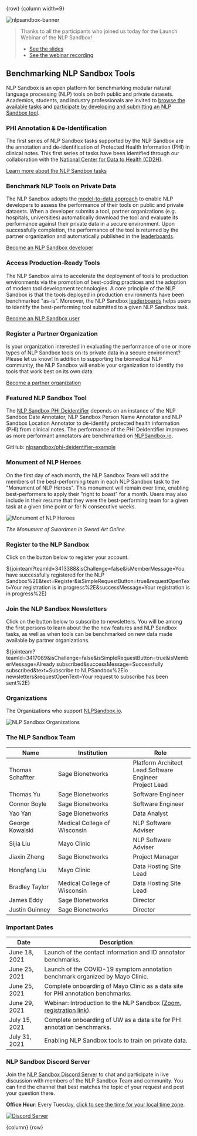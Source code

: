 <!-- markdownlint-disable blanks-around-lists -->
<!-- markdownlint-disable-next-line first-line-h1 -->
{row}
{column width=9}

![nlpsandbox-banner]

> Thanks to all the participants who joined us today for the Launch Webinar of the NLP Sandbox!
> - [See the slides](https://docs.google.com/presentation/d/1EVP1lKGHdSsODcnzQFszEcyXclK9BVg1ZMY7Vgnp904/edit?usp=sharing)
> - [See the webinar recording](https://youtu.be/FTbtqLW3HUw?t=148)

## Benchmarking NLP Sandbox Tools

NLP Sandbox is an open platform for benchmarking modular natural language processing (NLP) tools on both public and private datasets. Academics, students, and industry professionals are invited to [browse the available tasks] and [participate by developing and submitting an NLP Sandbox tool].

### PHI Annotation & De-Identification

The first series of NLP Sandbox tasks supported by the NLP Sandbox are the annotation and de-identification of Protected Health Information (PHI) in clinical notes. This first series of tasks have been identified through our collaboration with the [National Center for Data to Health (CD2H)].

[Learn more about the NLP Sandbox tasks]

### Benchmark NLP Tools on Private Data

The NLP Sandbox adopts the [model-to-data approach] to enable NLP developers to assess the performance of their tools on public and private datasets. When a developer submits a tool, partner organizations (e.g. hospitals, universities) automatically download the tool and evaluate its performance against their private data in a secure environment. Upon successfully completion, the performance of the tool is returned by the partner organization and automatically published in the [leaderboards].

[Become an NLP Sandbox developer]

### Access Production-Ready Tools

The NLP Sandbox aims to accelerate the deployment of tools to production environments via the promotion of best-coding practices and the adoption of modern tool development technologies. A core principle of the NLP Sandbox is that the tools deployed in production environments have been benchmarked "as-is". Moreover, the NLP Sandbox [leaderboards] helps users to identify the best-performing tool submitted to a given NLP Sandbox task.

[Become an NLP Sandbox user]

### Register a Partner Organization

Is your organization interested in evaluating the performance of one or more types of NLP Sandbox tools on its private data in a secure environment? Please let us know! In addition to supporting the biomedical NLP community, the NLP Sandbox will enable your organization to identify the tools that work best on its own data.

[Become a partner organization]

### Featured NLP Sandbox Tool

The [NLP Sandbox PHI Deidentifier] depends on an instance of the NLP Sandbox Date Annotator, NLP Sandbox Person Name Annotator and NLP Sandbox Location Annotator to de-identify protected health information (PHI) from clinical notes. The performance of the PHI Deidentifier improves as more performant annotators are benchmarked on [NLPSandbox.io].

GitHub: [nlpsandbox/phi-deidentifier-example]

### Monument of NLP Heroes

On the first day of each month, the NLP Sandbox Team will add the members of the best-performing team in each NLP Sandbox task to the "Monument of NLP Heroes". This monument will remain over time, enabling best-performers to apply their "right to boast" for a month. Users may also include in their resume that they were the best-performing team for a given task at a given time point or for N consecutive weeks.

![Monument of NLP Heroes]

*The Monument of Swordmen in Sword Art Online.*

### Register to the NLP Sandbox

Click on the button below to register your account.

${jointeam?teamId=3413388&isChallenge=false&isMemberMessage=You have successfully registered for the NLP Sandbox%2E&text=Register&isSimpleRequestButton=true&requestOpenText=Your registration is in progress%2E&successMessage=Your registration is in progress%2E}

### Join the NLP Sandbox Newsletters

Click on the button below to subscribe to newsletters. You will be among the first persons to learn about the the new features and NLP Sandbox tasks, as well as when tools can be benchmarked on new data made available by partner organizations.

${jointeam?teamId=3417089&isChallenge=false&isSimpleRequestButton=true&isMemberMessage=Already subscribed&successMessage=Successfully subscribed&text=Subscribe to NLPSandbox%2Eio newsletters&requestOpenText=Your request to subscribe has been sent%2E}

### Organizations

The Organizations who support [NLPSandbox.io].

![NLP Sandbox Organizations]

### The NLP Sandbox Team

<!-- markdownlint-disable -->
Name             | Institution | Role
-----------------|------------------------------|---
Thomas Schaffter | Sage Bionetworks             | Platform Architect<br>Lead Software Engineer<br>Project Lead
Thomas Yu        | Sage Bionetworks             | Software Engineer
Connor Boyle     | Sage Bionetworks             | Software Engineer
Yao Yan          | Sage Bionetworks             | Data Analyst
George Kowalski  | Medical College of Wisconsin | NLP Software Adviser
Sijia Liu        | Mayo Clinic                  | NLP Software Adviser
Jiaxin Zheng     | Sage Bionetworks             | Project Manager
Hongfang Liu     | Mayo Clinic                  | Data Hosting Site Lead
Bradley Taylor   | Medical College of Wisconsin | Data Hosting Site Lead
James Eddy       | Sage Bionetworks             | Director
Justin Guinney   | Sage Bionetworks             | Director
<!-- markdownlint-enable -->

### Important Dates

Date | Description
-----|------------
June 18, 2021 | Launch of the contact information and ID annotator benchmarks.
June 25, 2021 | Launch of the COVID-19 symptom annotation benchmark organized by Mayo Clinic.
June 25, 2021 | Complete onboarding of Mayo Clinic as a data site for PHI annotation benchmarks.
June 29, 2021 | Webinar: Introduction to the NLP Sandbox ([Zoom], [registration link]).
July 15, 2021 | Complete onboarding of UW as a data site for PHI annotation benchmarks.
July 31, 2021 | Enabling NLP Sandbox tools to train on private data.

### NLP Sandbox Discord Server

Join the [NLP Sandbox Discord Server] to chat and participate in live discussion with members of the NLP Sandbox Team and community. You can find the channel that best matches the topic of your request and post your question there.

**Office Hour**: Every Tuesday, [click to see the time for your local time zone].

[![Discord Server]](https://nlpsandbox.io/discord)

{column}
{row}

<!-- Images -->

[nlpsandbox-banner]: https://nlpsandbox.github.io/nlpsandbox-themes/banner/Banner@3x.png
[Monument of NLP Heroes]: https://github.com/nlpsandbox/nlpsandbox-website-synapse/raw/staging/images/monument-of-swordmen-banner-2.png
[NLP Sandbox Organizations]: https://github.com/nlpsandbox/nlpsandbox-website-synapse/raw/staging/images/nlpsandbox-organizations.png
[Discord Server]: https://github.com/nlpsandbox/nlpsandbox-website-synapse/raw/staging/images/nlpsandbox-discord-2.png

<!-- Links -->

[NLPSandbox.io]: https://nlpsandbox.io
[National Center for Data to Health (CD2H)]: https://cd2h.org/
[NLP Sandbox Discord server]: https://nlpsandbox.io/discord
[click to see the time for your local time zone]: https://www.starts-at.com/event/2806163581
[model-to-data approach]: https://doi.org/10.1186/s13059-019-1794-0
[Learn more about the NLP Sandbox tasks]: https://www.synapse.org/#!Synapse:syn22277124/wiki/607935
[Leaderboards]: https://www.synapse.org/#!Synapse:syn22277124/wiki/604828
[Become an NLP Sandbox Developer]: https://www.synapse.org/#!Synapse:syn22277124/wiki/608956
[Become an NLP Sandbox User]: https://www.synapse.org/#!Synapse:syn22277124/wiki/608957
[Become a partner organization]: https://www.synapse.org/#!Synapse:syn22277124/wiki/608958
[NLP Sandbox PHI Deidentifier]: https://phi-deidentifier.nlpsandbox.io/
[nlpsandbox/phi-deidentifier-example]: https://github.com/nlpsandbox/phi-deidentifier-example
[participate by developing and submitting an NLP Sandbox tool]: https://www.synapse.org/#!Synapse:syn22277123/wiki/609136
[browse the available tasks]: https://www.synapse.org/#!Synapse:syn22277124/wiki/607935
[PHI Annotation and Deidentification]: https://www.synapse.org/#!Synapse:syn22277124/wiki/608037
[Zoom]: https://zoom.us/download
[registration link]: https://us02web.zoom.us/webinar/register/WN_LDnWqgq8T3aUkGVQR0tstg
